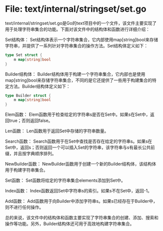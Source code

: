 # File: text/internal/stringset/set.go

text/internal/stringset/set.go是Go的text项目中的一个文件，该文件主要实现了用于处理字符串集合的功能。下面对该文件中的结构体和函数进行详细介绍：

Set结构体：
Set结构体表示一个字符串集合，它内部使用map[string]bool来存储字符串，并提供了一系列针对字符串集合的操作方法。Set结构体定义如下：

```go
type Set struct {
    m map[string]bool
}
```

Builder结构体：
Builder结构体用于构建一个字符串集合，它内部也是使用map[string]bool来存储字符串集合，不同的是它还提供了一些用于构建集合的特定方法。Builder结构体定义如下：

```go
type Builder struct {
    m map[string]bool
}
```

Elem函数：
Elem函数用于检查给定的字符串s是否在Set中。如果s在Set中，返回true；否则返回false。

Len函数：
Len函数用于返回Set中存储的字符串数量。

Search函数：
Search函数用于在Set中查找是否存在给定的字符串s。如果s在Set中，返回s；否则返回一个可以插入Set的字符串，该字符串与s有最长公共前缀，并且按字典顺序排列。

NewBuilder函数：
NewBuilder函数用于创建一个新的Builder结构体，该结构体用于构建字符串集合。

Set函数：
Set函数将给定的字符串集合elements添加到Set中。

Index函数：
Index函数返回Set中字符串s的索引。如果s不在Set中，返回-1。

Add函数：
Add函数用于向Builder中添加字符串s。如果s已经存在于Builder中，则不进行任何操作。

总的来说，该文件中的结构体和函数主要实现了字符串集合的创建、添加、搜索和操作等功能。另外，Builder结构体还可用于高效地构建字符串集合。

